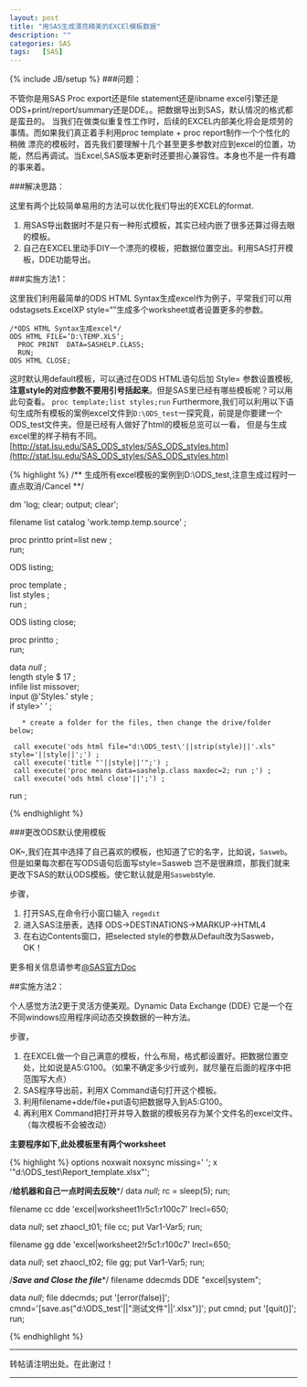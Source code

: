 ```yaml
---
layout: post
title: "用SAS生成漂亮精美的EXCEl模板数据"
description: ""
categories: SAS
tags:   [SAS]
---
```

{% include JB/setup %}
###问题：

不管你是用SAS Proc export还是file statement还是libname excel引擎还是ODS+print/report/summary还是DDE。。把数据导出到SAS，默认情况的格式都是蛮丑的。
当我们在做类似重复性工作时，后续的EXCEL内部美化将会是烦劳的事情。而如果我们真正着手利用proc template + proc report制作一个个性化的稍微
漂亮的模板时，首先我们要理解十几个甚至更多参数对应到excel的位置，功能，然后再调试。当Excel,SAS版本更新时还要担心兼容性。本身也不是一件有趣的事来着。

###解决思路：

这里有两个比较简单易用的方法可以优化我们导出的EXCEL的format.      

1. 用SAS导出数据时不是只有一种形式模板，其实已经内嵌了很多还算过得去眼的模板。
2. 自己在EXCEL里动手DIY一个漂亮的模板，把数据位置空出。利用SAS打开模板，DDE功能导出。

###实施方法1：

这里我们利用最简单的ODS HTML Syntax生成excel作为例子，平常我们可以用odstagsets.ExcelXP style=“”生成多个worksheet或者设置更多的参数。
    
    /*ODS HTML Syntax生成excel*/
    ODS HTML FILE=’D:\TEMP.XLS’; 
      PROC PRINT  DATA=SASHELP.CLASS; 
      RUN; 
    ODS HTML CLOSE;

这时默认用default模板，可以通过在ODS HTML语句后加 Style= 参数设置模板,**注意style的对应参数不要用引号括起来**。但是SAS里已经有哪些模板呢？可以用此句查看。
`proc template;list styles;run`
Furthermore,我们可以利用以下语句生成所有模板的案例excel文件到`D:\ODS_test`一探究竟，前提是你要建一个ODS_test文件夹。但是已经有人做好了html的模板总览可以一看，
但是与生成excel里的样子稍有不同。[http://stat.lsu.edu/SAS_ODS_styles/SAS_ODS_styles.htm](http://stat.lsu.edu/SAS_ODS_styles/SAS_ODS_styles.htm)

{% highlight %}
/** 生成所有excel模板的案例到D:\ODS_test,注意生成过程时一直点取消/Cancel **/

dm 'log; clear; output; clear';                                          
                                                                         
filename list catalog 'work.temp.temp.source' ;   
                                                  
proc printto print=list new ;                     
run;                                              
                                         
ODS listing;                             
                                         
proc template ;                          
     list styles ;                       
run ;                                    
                                         
ODS listing close;                       
                                         
proc printto ;                           
run;                                     
                                         
data _null_ ;                            
     length style $ 17 ;                 
     infile list missover;        
     input @'Styles.' style ;            
     if style>' ' ;                  
                                     
       * create a folder for the files, then change the drive/folder below;         
                                                           
     call execute('ods html file="d:\ODS_test\'||strip(style)||'.xls" style='||style||';') ;    
     call execute('title "'||style||'";') ;                    
     call execute('proc means data=sashelp.class maxdec=2; run ;') ;                            
     call execute('ods html close'||';') ;     
run ;
                 
{% endhighlight %}

###更改ODS默认使用模板

OK~,我们在其中选择了自己喜欢的模板，也知道了它的名字，比如说，`Sasweb`。但是如果每次都在写ODS语句后面写style=Sasweb
岂不是很麻烦，那我们就来更改下SAS的默认ODS模板。使它默认就是用`Sasweb`style.

步骤，

1. 打开SAS,在命令行小窗口输入 `regedit`
2. 进入SAS注册表，选择 ODS->DESTINATIONS->MARKUP->HTML4
3. 在右边Contents窗口，把selected style的参数从Default改为Sasweb，OK！

更多相关信息请参考[@SAS官方Doc](http://support.sas.com/documentation/cdl/en/statug/63347/HTML/default/viewer.htm#statug_odsgraph_sect046.htm)

##实施方法2：

个人感觉方法2更于灵活方便美观。Dynamic Data Exchange (DDE) 它是一个在不同windows应用程序间动态交换数据的一种方法。

步骤，

1. 在EXCEL做一个自己满意的模板，什么布局，格式都设置好。把数据位置空处，比如说是A5:G100。（如果不确定多少行或列，就尽量在后面的程序中把范围写大点）
2. SAS程序导出前，利用X Command语句打开这个模板。
3. 利用filename+dde/file+put语句把数据导入到A5:G100。
4. 再利用X Command把打开并导入数据的模板另存为某个文件名的excel文件。（每次模板不会被改动）


**主要程序如下,此处模板里有两个worksheet**

{% highlight %}
options noxwait noxsync missing=' ';
x '"d:\ODS_test\Report_template.xlsx"';

/**给机器和自己一点时间去反映***/
data _null_;
rc = sleep(5);
run;

filename cc dde 'excel|worksheet1!r5c1:r100c7'  lrecl=650;

data _null_;
set zhaocl_t01;
  file cc;
  put Var1-Var5;
run;

filename gg dde 'excel|worksheet2!r5c1:r100c7'  lrecl=650;

data _null_;
set zhaocl_t02;
  file gg;
  put  Var1-Var5;
run;

/***********Save and Close the file************/
filename ddecmds DDE "excel|system";

data _null_;
  file ddecmds;
	put '[error(false)]';
	cmnd='[save.as("d:\ODS_test\'||"测试文件"||'.xlsx")]';
	put cmnd;
	put '[quit()]';
run;

{% endhighlight %}

***
转帖请注明出处。在此谢过！  

***
